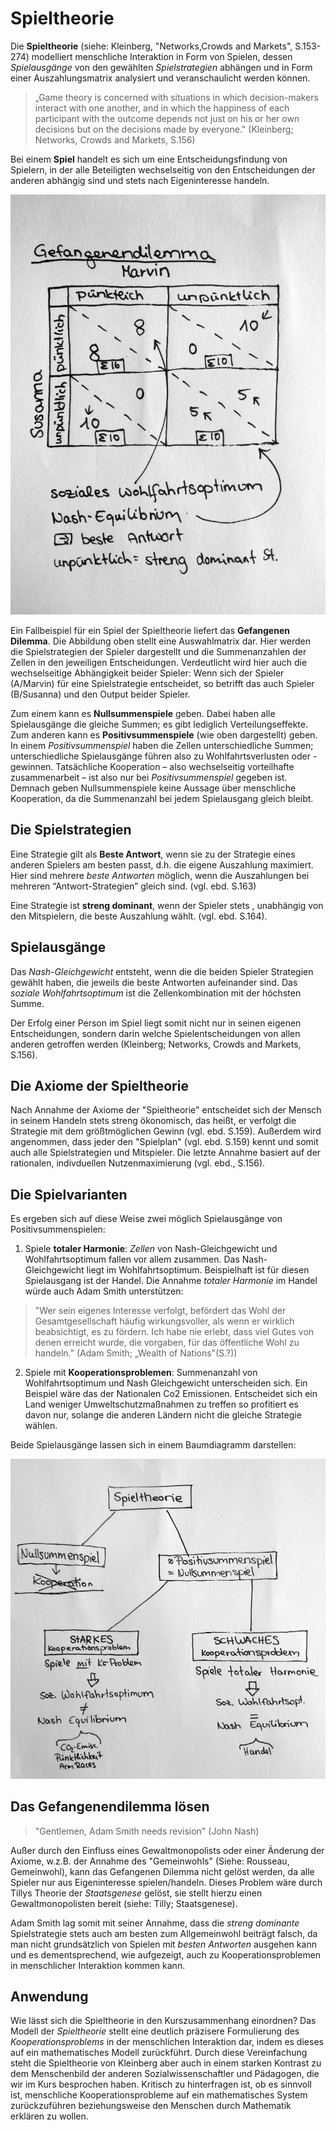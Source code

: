 
# Spieltheorie

Die **Spieltheorie** (siehe: Kleinberg, "Networks,Crowds and Markets", S.153-274) modelliert menschliche Interaktion in Form von Spielen, dessen *Spielausgänge* von den gewählten *Spielstrategien* abhängen und in Form einer Auszahlungsmatrix analysiert und veranschaulicht werden können.

>„Game theory is concerned with situations in which decision-makers interact with one another, and in which the happiness of each participant with the outcome depends not just on his or her own decisions but on the decisions made by everyone."
> (Kleinberg; Networks, Crowds and Markets, S.156)

Bei einem **Spiel** handelt es sich um eine Entscheidungsfindung von Spielern, in der alle Beteiligten wechselseitig von den Entscheidungen der anderen abhängig sind und stets nach Eigeninteresse handeln.

![Pay-Off Matrix](img\Kleinber_Spieltheorie_martrix.jpg "Auswahlmatrix")

Ein Fallbeispiel für ein Spiel der Spieltheorie liefert das **Gefangenen Dilemma**.
Die Abbildung oben stellt eine Auswahlmatrix dar.
Hier werden die Spielstrategien der Spieler dargestellt und die Summenanzahlen der Zellen in den jeweiligen Entscheidungen.
Verdeutlicht wird hier auch die wechselseitige Abhängigkeit beider Spieler: Wenn sich der Spieler (A/Marvin) für eine Spielstrategie entscheidet, so betrifft das auch Spieler (B/Susanna) und den Output beider Spieler.

Zum einem kann es **Nullsummenspiele** geben.
Dabei haben alle Spielausgänge die gleiche Summen; es gibt lediglich Verteilungseffekte.
Zum anderen kann es **Positivsummenspiele** (wie oben dargestellt) geben.
In einem *Positivsummenspiel* haben die Zellen unterschiedliche Summen; unterschiedliche Spielausgänge führen also zu Wohlfahrtsverlusten oder -gewinnen.
Tatsächliche Kooperation – also wechselseitig vorteilhafte zusammenarbeit – ist also nur bei *Positivsummenspiel* gegeben ist.
Demnach geben Nullsummenspiele keine Aussage über menschliche Kooperation, da die Summenanzahl bei jedem Spielausgang gleich bleibt.

## Die Spielstrategien

Eine Strategie gilt als **Beste Antwort**, wenn sie zu der Strategie eines anderen Spielers am besten passt, d.h. die eigene Auszahlung maximiert.
Hier sind mehrere *beste Antworten* möglich, wenn die Auszahlungen bei mehreren “Antwort-Strategien” gleich sind. (vgl. ebd. S.163)

Eine Strategie ist **streng dominant**, wenn der Spieler  stets , unabhängig von den Mitspielern, die beste Auszahlung  wählt. (vgl. ebd. S.164).

## Spielausgänge

Das *Nash-Gleichgewicht* entsteht, wenn die die beiden Spieler Strategien gewählt haben, die jeweils die beste Antworten aufeinander sind.
Das *soziale Wohlfahrtsoptimum* ist die Zellenkombination mit der höchsten Summe.

Der Erfolg einer Person im Spiel liegt somit nicht nur in seinen eigenen Entscheidungen, sondern darin welche Spielentscheidungen von allen anderen getroffen werden (Kleinberg; Networks, Crowds and Markets, S.156).

## Die Axiome der Spieltheorie

Nach Annahme der Axiome der "Spieltheorie" entscheidet sich der Mensch in seinem Handeln stets streng ökonomisch, das heißt, er verfolgt die Strategie mit dem größtmöglichen Gewinn (vgl. ebd. S.159).
Außerdem wird angenommen, dass jeder den "Spielplan" (vgl. ebd. S.159) kennt und somit auch alle Spielstrategien und Mitspieler.
Die letzte Annahme basiert auf der rationalen, indivduellen Nutzenmaximierung (vgl. ebd., S.156).

## Die Spielvarianten

Es ergeben sich auf diese Weise zwei möglich Spielausgänge von Positivsummenspielen:

1. Spiele **totaler Harmonie**: *Zellen*  von Nash-Gleichgewicht und Wohlfahrtsoptimum fallen vor allem zusammen. Das Nash-Gleichgewicht liegt im Wohlfahrtsoptimum.
Beispielhaft ist für diesen Spielausgang ist der Handel.
Die Annahme *totaler Harmonie* im Handel würde auch Adam Smith unterstützen:

>"Wer sein eigenes Interesse verfolgt, befördert das Wohl der Gesamtgesellschaft häufig wirkungsvoller, als wenn er wirklich beabsichtigt, es zu fördern. Ich habe nie erlebt, dass viel Gutes von denen erreicht wurde, die vorgaben, für das öffentliche Wohl zu handeln."
> (Adam Smith; „Wealth of Nations"(S.?))

2. Spiele mit **Kooperationsproblemen**: Summenanzahl von Wohlfahrtsoptimum und Nash Gleichgewicht unterscheiden sich.
Ein Beispiel wäre das der Nationalen Co2 Emissionen. Entscheidet sich ein Land weniger Umweltschutzmaßnahmen zu treffen so profitiert es davon nur, solange die anderen Ländern nicht die gleiche Strategie wählen.

Beide Spielausgänge lassen sich in einem Baumdiagramm darstellen:

![Baumdiagramm](img\Kleinberg_Spieltheorie_Summenspiele.jpg "Summenspiele")

## Das Gefangenendilemma lösen

>"Gentlemen, Adam Smith needs revision" (John Nash)

Außer durch den Einfluss eines Gewaltmonopolists oder einer Änderung der Axiome, w.z.B. der Annahme des "Gemeinwohls" (Siehe: Rousseau, Gemeinwohl), kann das Gefangenen Dilemma nicht gelöst werden, da alle Spieler nur aus Eigeninteresse spielen/handeln.
Dieses Problem wäre durch Tillys Theorie der *Staatsgenese* gelöst, sie stellt hierzu einen Gewaltmonopolisten bereit (siehe: Tilly; Staatsgenese).

Adam Smith lag somit mit seiner Annahme, dass die *streng dominante* Spielstrategie stets auch am besten zum Allgemeinwohl beiträgt falsch, da man nicht grundsätzlich von Spielen mit *besten Antworten* ausgehen kann und es dementsprechend, wie aufgezeigt, auch zu Kooperationsproblemen in menschlicher Interaktion kommen kann.

## Anwendung

Wie lässt sich die Spieltheorie in den Kurszusammenhang einordnen?
Das Modell der *Spieltheorie*   stellt eine deutlich präzisere Formulierung des *Kooperationsproblems* in der menschlichen Interaktion dar, indem es dieses auf ein mathematisches Modell zurückführt.
Durch diese Vereinfachung steht die Spieltheorie von Kleinberg aber auch in einem starken Kontrast zu dem Menschenbild der anderen Sozialwissenschaftler und Pädagogen, die wir im Kurs besprochen haben.
Kritisch zu hinterfragen ist, ob es sinnvoll ist, menschliche Kooperationsprobleme auf ein mathematisches System zurückzuführen beziehungsweise den Menschen durch Mathematik erklären zu wollen.
